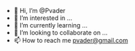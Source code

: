 - 👋 Hi, I’m @Pvader
- 👀 I’m interested in ...
- 🌱 I’m currently learning ...
- 💞️ I’m looking to collaborate on ...
- 📫 How to reach me pvader@gmail.com

<!---
Pvader/Pvader is a ✨ special ✨ repository because its `README.md` (this file) appears on your GitHub profile.
You can click the Preview link to take a look at your changes.
--->

